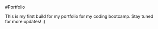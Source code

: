 #Portfolio

This is my first build for my portfolio for my coding bootcamp. 
Stay tuned for more updates! :) 